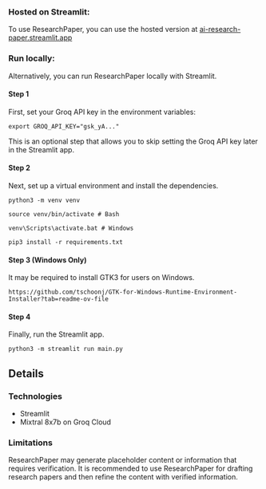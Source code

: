 ### Hosted on Streamlit:

To use ResearchPaper, you can use the hosted version at [ai-research-paper.streamlit.app](https://ai-research-paper.streamlit.app/)

### Run locally:

Alternatively, you can run ResearchPaper locally with Streamlit.

#### Step 1
First, set your Groq API key in the environment variables:

~~~
export GROQ_API_KEY="gsk_yA..."
~~~

This is an optional step that allows you to skip setting the Groq API key later in the Streamlit app.

#### Step 2
Next, set up a virtual environment and install the dependencies.

~~~
python3 -m venv venv
~~~

~~~
source venv/bin/activate # Bash

venv\Scripts\activate.bat # Windows
~~~

~~~
pip3 install -r requirements.txt
~~~

#### Step 3 (Windows Only)
It may be required to install GTK3 for users on Windows.

~~~
https://github.com/tschoonj/GTK-for-Windows-Runtime-Environment-Installer?tab=readme-ov-file
~~~

#### Step 4
Finally, run the Streamlit app.

~~~
python3 -m streamlit run main.py
~~~

## Details

### Technologies

- Streamlit
- Mixtral 8x7b on Groq Cloud

### Limitations

ResearchPaper may generate placeholder content or information that requires verification. It is recommended to use ResearchPaper for drafting research papers and then refine the content with verified information.

